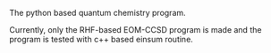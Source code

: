 The python based quantum chemistry program.

Currently, only the RHF-based EOM-CCSD program is made and the program is tested with c++ based einsum routine.
